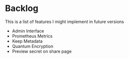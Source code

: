 # Backlog

This is a list of features I might implement in future versions

- Admin Interface
- Prometheus Metrics
- Keep Metadata
- Quantum Encryption
- Preview secret on share page